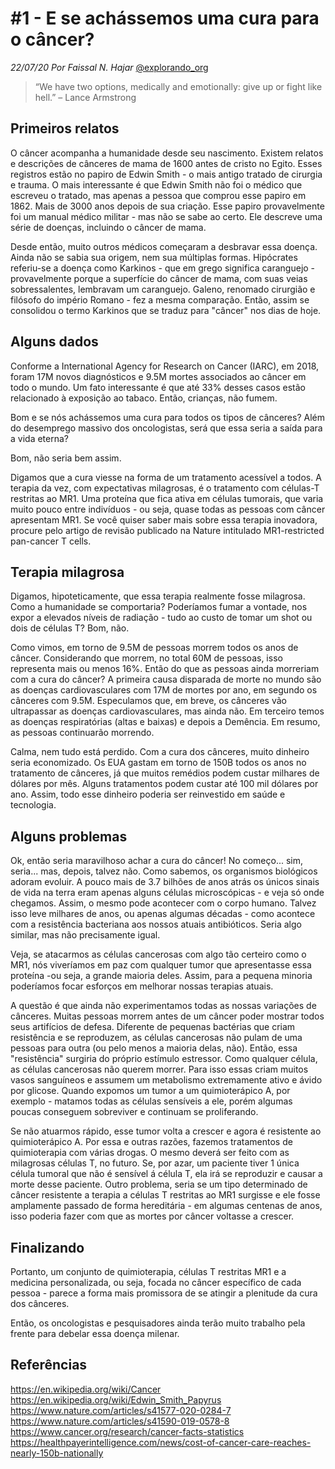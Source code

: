 <!-- 3Qx6JMxPBt6798iH53srOE -->
# #1 - E se achássemos uma cura para o câncer? 
*22/07/20* 
*Por Faissal N. Hajar* 
[@explorando_org](https://www.instagram.com/explorando_org/)

> “We have two options, medically and emotionally: give up or fight like hell.” – Lance Armstrong

## Primeiros relatos
O câncer acompanha a humanidade desde seu nascimento. Existem relatos e descrições de cânceres de mama de 1600 antes de cristo no Egito. Esses registros estão no papiro de Edwin Smith - o mais antigo tratado de cirurgia e trauma. O mais interessante é que Edwin Smith não foi o médico que escreveu o tratado, mas apenas a pessoa que comprou esse papiro em 1862. Mais de 3000 anos depois de sua criação. Esse papiro provavelmente foi um manual médico militar - mas não se sabe ao certo. Ele descreve uma série de doenças, incluindo o câncer de mama.

Desde então, muito outros médicos começaram a desbravar essa doença. Ainda não se sabia sua origem, nem sua múltiplas formas. Hipócrates referiu-se a doença como Karkinos - que em grego significa caranguejo - provavelmente porque a superfície do câncer de mama, com suas veias sobressalentes, lembravam um caranguejo. Galeno, renomado cirurgião e filósofo do império Romano - fez a mesma comparação. Então, assim se consolidou o termo Karkinos que se traduz para "câncer" nos dias de hoje.

## Alguns dados

Conforme a International Agency for Research on Cancer (IARC), em 2018, foram 17M novos diagnósticos e 9.5M mortes associados ao câncer em todo o mundo. Um fato interessante é que até 33% desses casos estão relacionado à exposição ao tabaco. Então, crianças, não fumem.

Bom e se nós achássemos uma cura para todos os tipos de cânceres? Além do desemprego massivo dos oncologistas, será que essa seria a saída para a vida eterna?

Bom, não seria bem assim.

Digamos que a cura viesse na forma de um tratamento acessível a todos. A terapia da vez, com expectativas milagrosas, é o tratamento com células-T restritas ao MR1. Uma proteína que fica ativa em células tumorais, que varia muito pouco entre indivíduos - ou seja, quase todas as pessoas com câncer apresentam MR1. Se você quiser saber mais sobre essa terapia inovadora, procure pelo artigo de revisão publicado na Nature intitulado MR1-restricted pan-cancer T cells.

## Terapia milagrosa

Digamos, hipoteticamente, que essa terapia realmente fosse milagrosa. Como a humanidade se comportaria? Poderíamos fumar a vontade, nos expor a elevados níveis de radiação - tudo ao custo de tomar um shot ou dois de células T? Bom, não.

Como vimos, em torno de 9.5M de pessoas morrem todos os anos de câncer. Considerando que morrem, no total 60M de pessoas, isso representa mais ou menos 16%. Então do que as pessoas ainda morreriam com a cura do câncer? A primeira causa disparada de morte no mundo são as doenças cardiovasculares com 17M de mortes por ano, em segundo os cânceres com 9.5M. Especulamos que, em breve, os cânceres vão ultrapassar as doenças cardiovasculares, mas ainda não. Em terceiro temos as doenças respiratórias (altas e baixas) e depois a Demência. Em resumo, as pessoas continuarão morrendo. 

Calma, nem tudo está perdido. Com a cura dos cânceres, muito dinheiro seria economizado. Os EUA gastam em torno de 150B todos os anos no tratamento de cânceres, já que muitos remédios podem custar milhares de dólares por mês. Alguns tratamentos podem custar até 100 mil dólares por ano. Assim, todo esse dinheiro poderia ser reinvestido em saúde e tecnologia. 

## Alguns problemas

Ok, então seria maravilhoso achar a cura do câncer! No começo... sim, seria... mas, depois, talvez não. Como sabemos, os organismos biológicos adoram evoluir. A pouco mais de 3.7 bilhões de anos atrás os únicos sinais de vida na terra eram apenas alguns células microscópicas - e veja só onde chegamos. Assim, o mesmo pode acontecer com o corpo humano. Talvez isso leve milhares de anos, ou apenas algumas décadas - como acontece com a resistência bacteriana aos nossos atuais antibióticos. Seria algo similar, mas não precisamente igual.

Veja, se atacarmos as células cancerosas com algo tão certeiro como o MR1, nós viveríamos em paz com qualquer tumor que apresentasse essa proteína -ou seja, a grande maioria deles. Assim, para a pequena minoria poderíamos focar esforços em melhorar nossas terapias atuais.

A questão é que ainda não experimentamos todas as nossas variações de cânceres. Muitas pessoas morrem antes de um câncer poder mostrar todos seus artifícios de defesa. Diferente de pequenas bactérias que criam resistência e se reproduzem, as células cancerosas não pulam de uma pessoas para outra (ou pelo menos a maioria delas, não). Então, essa "resistência" surgiria do próprio estímulo estressor. Como qualquer célula, as células cancerosas não querem morrer. Para isso essas criam muitos vasos sanguíneos e assumem um metabolismo extremamente ativo e ávido por glicose. Quando expomos um tumor a um quimioterápico A, por exemplo - matamos todas as células sensíveis a ele, porém algumas poucas conseguem sobreviver e continuam se proliferando.

Se não atuarmos rápido, esse tumor volta a crescer e agora é resistente ao quimioterápico A. Por essa e outras razões, fazemos tratamentos de quimioterapia com várias drogas. O mesmo deverá ser feito com as milagrosas células T, no futuro. Se, por azar, um paciente tiver 1 única célula tumoral que não é sensível á célula T, ela irá se reproduzir e causar a morte desse paciente. Outro problema, seria se um tipo determinado de câncer resistente a terapia a células T restritas ao MR1 surgisse e ele fosse amplamente passado de forma hereditária - em algumas centenas de anos, isso poderia fazer com que as mortes por câncer voltasse a crescer.

## Finalizando

Portanto, um conjunto de quimioterapia, células T restritas MR1 e a medicina personalizada, ou seja, focada no câncer específico de cada pessoa - parece a forma mais promissora de se atingir a plenitude da cura dos cânceres.

Então, os oncologistas e pesquisadores ainda terão muito trabalho pela frente para debelar essa doença milenar.

## Referências

<https://en.wikipedia.org/wiki/Cancer>
<https://en.wikipedia.org/wiki/Edwin_Smith_Papyrus>
<https://www.nature.com/articles/s41577-020-0284-7>
<https://www.nature.com/articles/s41590-019-0578-8>
<https://www.cancer.org/research/cancer-facts-statistics>
<https://healthpayerintelligence.com/news/cost-of-cancer-care-reaches-nearly-150b-nationally>